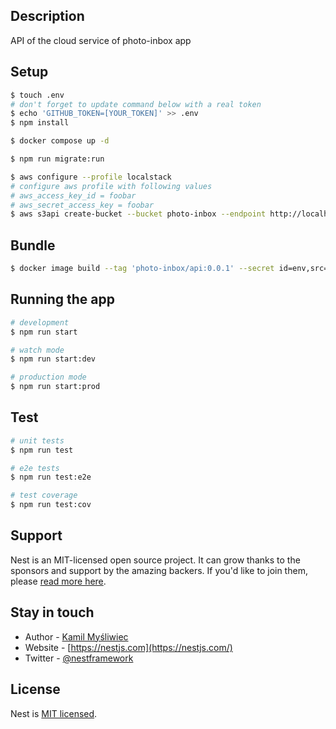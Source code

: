 ## Description

API of the cloud service of photo-inbox app

## Setup

```bash
$ touch .env
# don't forget to update command below with a real token
$ echo 'GITHUB_TOKEN=[YOUR_TOKEN]' >> .env
$ npm install

$ docker compose up -d

$ npm run migrate:run

$ aws configure --profile localstack
# configure aws profile with following values
# aws_access_key_id = foobar
# aws_secret_access_key = foobar
$ aws s3api create-bucket --bucket photo-inbox --endpoint http://localhost:4566 --profile localstack --region eu-west-3
```

## Bundle

```bash
$ docker image build --tag 'photo-inbox/api:0.0.1' --secret id=env,src=.env .
```

## Running the app

```bash
# development
$ npm run start

# watch mode
$ npm run start:dev

# production mode
$ npm run start:prod
```

## Test

```bash
# unit tests
$ npm run test

# e2e tests
$ npm run test:e2e

# test coverage
$ npm run test:cov
```

## Support

Nest is an MIT-licensed open source project. It can grow thanks to the sponsors and support by the amazing backers. If you'd like to join them, please [read more here](https://docs.nestjs.com/support).

## Stay in touch

- Author - [Kamil Myśliwiec](https://kamilmysliwiec.com)
- Website - [https://nestjs.com](https://nestjs.com/)
- Twitter - [@nestframework](https://twitter.com/nestframework)

## License

Nest is [MIT licensed](LICENSE).
